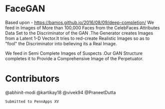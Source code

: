 # FaceGAN

Based upon - https://bamos.github.io/2016/08/09/deep-completion/
We feed in Images of More than 100,000 Faces from the CelebFaces Attributes Data Set to the Discriminator of the GAN .The Generator creates Images from a Latent 1-D Vector.It tries to red-create Realistic Images so as to "fool" the Discriminator into believing its a Real Image.

We feed in Semi Complete Images of Suspects .Our GAN Structure completes it to Provide a Comprehensive Image of the Perpetuator.

# Contributors

@abhinit-modi
@kartikay18
@vivek94
@PraneetDutta

    Submitted to PennApps XV
